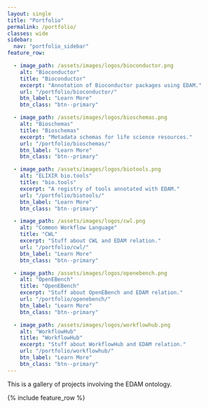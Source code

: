 ```yaml
---
layout: single
title: "Portfolio"
permalink: /portfolio/
classes: wide
sidebar:
  nav: "portfolio_sidebar"
feature_row:

  - image_path: /assets/images/logos/bioconductor.png
    alt: "Bioconductor"
    title: "Bioconductor"
    excerpt: "Annotation of Bioconductor packages using EDAM."
    url: "/portfolio/bioconductor/"
    btn_label: "Learn More"
    btn_class: "btn--primary"

  - image_path: /assets/images/logos/bioschemas.png
    alt: "Bioschemas"
    title: "Bioschemas"
    excerpt: "Metadata schemas for life science resources."
    url: "/portfolio/bioschemas/"
    btn_label: "Learn More"
    btn_class: "btn--primary"

  - image_path: /assets/images/logos/biotools.png
    alt: "ELIXIR bio.tools"
    title: "bio.tools"
    excerpt: "A registry of tools annotated with EDAM."
    url: "/portfolio/biotools/"
    btn_label: "Learn More"
    btn_class: "btn--primary"

  - image_path: /assets/images/logos/cwl.png
    alt: "Common Workflow Language"
    title: "CWL"
    excerpt: "Stuff about CWL and EDAM relation."
    url: "/portfolio/cwl/"
    btn_label: "Learn More"
    btn_class: "btn--primary"

  - image_path: /assets/images/logos/openebench.png
    alt: "OpenEBench"
    title: "OpenEBench"
    excerpt: "Stuff about OpenEBench and EDAM relation."
    url: "/portfolio/openebench/"
    btn_label: "Learn More"
    btn_class: "btn--primary"

  - image_path: /assets/images/logos/workflowhub.png
    alt: "WorkflowHub"
    title: "WorkflowHub"
    excerpt: "Stuff about WorkflowHub and EDAM relation."
    url: "/portfolio/workflowhub/"
    btn_label: "Learn More"
    btn_class: "btn--primary"
---
```


This is a gallery of projects involving the EDAM ontology.

{% include feature_row %}
